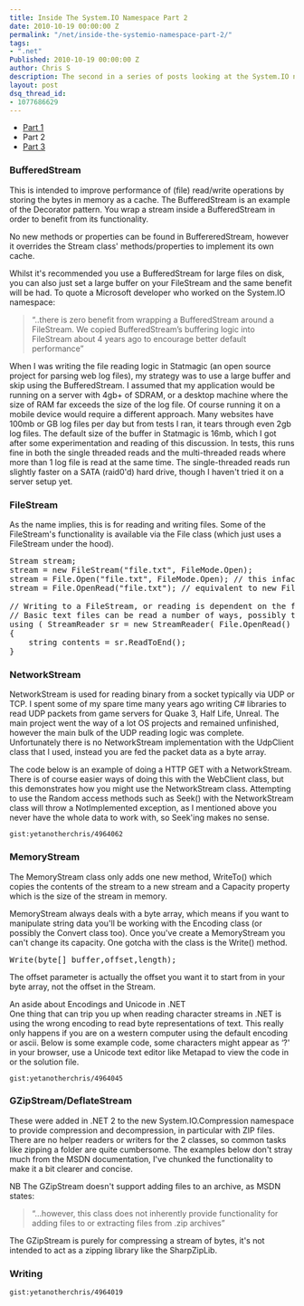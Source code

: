 ```yaml
---
title: Inside The System.IO Namespace Part 2
date: 2010-10-19 00:00:00 Z
permalink: "/net/inside-the-systemio-namespace-part-2/"
tags:
- ".net"
Published: 2010-10-19 00:00:00 Z
author: Chris S
description: The second in a series of posts looking at the System.IO namespace.
layout: post
dsq_thread_id:
- 1077686629
---
```


  * [Part 1][1]
  * Part 2
  * [Part 3][2]

### BufferedStream

This is intended to improve performance of (file) read/write operations by storing the bytes in memory as a cache. The BufferedStream is an example of the Decorator pattern. You wrap a stream inside a BufferedStream in order to benefit from its functionality.

<!--more-->

No new methods or properties can be found in BuffereredStream, however it overrides the Stream class' methods/properties to implement its own cache.

Whilst it's recommended you use a BufferedStream for large files on disk, you can also just set a large buffer on your FileStream and the same benefit will be had. To quote a Microsoft developer who worked on the System.IO namespace:

> &#8220;..there is zero benefit from wrapping a BufferedStream around a FileStream. We copied BufferedStream’s buffering logic into FileStream about 4 years ago to encourage better default performance&#8221; 

When I was writing the file reading logic in Statmagic (an open source project for parsing web log files), my strategy was to use a large buffer and skip using the BufferedStream. I assumed that my application would be running on a server with 4gb+ of SDRAM, or a desktop machine where the size of RAM far exceeds the size of the log file. Of course running it on a mobile device would require a different approach. Many websites have 100mb or GB log files per day but from tests I ran, it tears through even 2gb log files. The default size of the buffer in Statmagic is 16mb, which I got after some experimentation and reading of this discussion. In tests, this runs fine in both the single threaded reads and the multi-threaded reads where more than 1 log file is read at the same time. The single-threaded reads run slightly faster on a SATA (raid0'd) hard drive, though I haven't tried it on a server setup yet.

### FileStream

As the name implies, this is for reading and writing files. Some of the FileStream's functionality is available via the File class (which just uses a FileStream under the hood).

<pre>Stream stream;
stream = new FileStream("file.txt", FileMode.Open);
stream = File.Open("file.txt", FileMode.Open); // this infact simply uses the line above with either FileAccess.Write or FileAccess.ReadWrite,
stream = File.OpenRead("file.txt"); // equivalent to new FileStream(path, FileMode.Open, FileAccess.Read, FileShare.Read);

// Writing to a FileStream, or reading is dependent on the file type being read.
// Basic text files can be read a number of ways, possibly the easiest is
using ( StreamReader sr = new StreamReader( File.OpenRead() )
{
	string contents = sr.ReadToEnd();
}
</pre>

### NetworkStream

NetworkStream is used for reading binary from a socket typically via UDP or TCP. I spent some of my spare time many years ago writing C# libraries to read UDP packets from game servers for Quake 3, Half Life, Unreal. The main project went the way of a lot OS projects and remained unfinished, however the main bulk of the UDP reading logic was complete. Unfortunately there is no NetworkStream implementation with the UdpClient class that I used, instead you are fed the packet data as a byte array.

The code below is an example of doing a HTTP GET with a NetworkStream. There is of course easier ways of doing this with the WebClient class, but this demonstrates how you might use the NetworkStream class. Attempting to use the Random access methods such as Seek() with the NetworkStream class will throw a NotImplemented exception, as I mentioned above you never have the whole data to work with, so Seek'ing makes no sense.

`gist:yetanotherchris/4964062`

### MemoryStream

The MemoryStream class only adds one new method, WriteTo() which copies the contents of the stream to a new stream and a Capacity property which is the size of the stream in memory.

MemoryStream always deals with a byte array, which means if you want to manipulate string data you'll be working with the Encoding class (or possibly the Convert class too). Once you've create a MemoryStream you can't change its capacity. One gotcha with the class is the Write() method.

<pre>Write(byte[] buffer,offset,length);
</pre>

The offset parameter is actually the offset you want it to start from in your byte array, not the offset in the Stream.

An aside about Encodings and Unicode in .NET  
One thing that can trip you up when reading character streams in .NET is using the wrong encoding to read byte representations of text. This really only happens if you are on a western computer using the default encoding or ascii. Below is some example code, some characters might appear as &#8216;?' in your browser, use a Unicode text editor like Metapad to view the code in or the solution file.

`gist:yetanotherchris/4964045`

### GZipStream/DeflateStream

These were added in .NET 2 to the new System.IO.Compression namespace to provide compression and decompression, in particular with ZIP files. There are no helper readers or writers for the 2 classes, so common tasks like zipping a folder are quite cumbersome. The examples below don't stray much from the MSDN documentation, I've chunked the functionality to make it a bit clearer and concise.

NB The GZipStream doesn't support adding files to an archive, as MSDN states: 

> &#8220;&#8230;however, this class does not inherently provide functionality for adding files to or extracting files from .zip archives&#8221; 

The GZipStream is purely for compressing a stream of bytes, it's not intended to act as a zipping library like the SharpZipLib. 

### Writing

`gist:yetanotherchris/4964019`

 [1]: /tags/net/inside-the-systemio-namespace-part-1
 [2]: /tags/net/inside-the-systemio-namespace-part-3